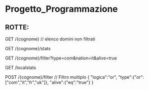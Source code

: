 # Progetto_Programmazione
## ROTTE:
GET /{cognome} // elenco domini non filtrati

GET /{cognome}/stats

GET /{cognome}/filter?type=com&nation=it&alive=true

GET /localstats

POST /{cognome}/filter  // Filtro multiplo
{
  "logica":"or",
  "type":{"or":\["com","it","fr","uk"]},
  "alive":{"eq":"true"}
}

